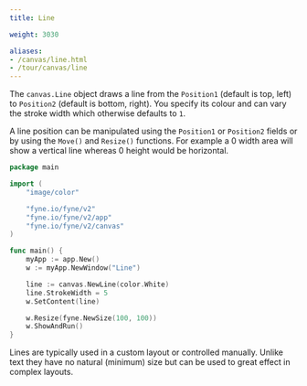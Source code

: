 ```yaml
---
title: Line

weight: 3030

aliases:
- /canvas/line.html
- /tour/canvas/line
---
```


The `canvas.Line` object draws a line from the `Position1` (default
is top, left) to `Position2` (default is bottom, right).
You specify its colour and can vary the stroke width which otherwise
defaults to `1`.

A line position can be manipulated using the `Position1` or `Position2`
fields or by using the `Move()` and `Resize()` functions. For example 
a 0 width area will show a vertical line whereas 0 height would be
horizontal.

```go
package main

import (
	"image/color"

	"fyne.io/fyne/v2"
	"fyne.io/fyne/v2/app"
	"fyne.io/fyne/v2/canvas"
)

func main() {
	myApp := app.New()
	w := myApp.NewWindow("Line")

	line := canvas.NewLine(color.White)
	line.StrokeWidth = 5
	w.SetContent(line)

	w.Resize(fyne.NewSize(100, 100))
	w.ShowAndRun()
}
```

Lines are typically used in a custom layout or controlled manually.
Unlike text they have no natural (minimum) size but can be
used to great effect in complex layouts.
